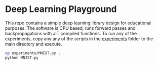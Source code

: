 # Deep Learning Playground

This repo contains a simple deep learning library design for educational purposes. The software is CPU based, runs forward passes and backpropagations with JIT compiled functions.
To run any of the experiments, copy any any of the scripts in the [experiments](experiments) folder to the main directory and execute. 

```bash
cp experiments/MNIST.py . 
python MNIST.py
```
